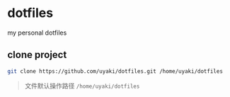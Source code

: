 # dotfiles 

my personal dotfiles

## clone project
```sh
git clone https://github.com/uyaki/dotfiles.git /home/uyaki/dotfiles
```
> 文件默认操作路径 `/home/uyaki/dotfiles`
